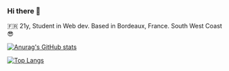 ### Hi there 👋

🇫🇷 21y, Student in Web dev.
Based in Bordeaux, France.
South West Coast 😎

[![Anurag's GitHub stats](https://github-readme-stats.vercel.app/api?username=valmgr&show_icons=true&theme=dracula)](https://github.com/anuraghazra/github-readme-stats)

[![Top Langs](https://github-readme-stats.vercel.app/api/top-langs/?username=ValMgr&layout=compact&theme=dracula&exclude_repo=BonicheGaming,LovelyGarden,Playthesis-Unity,Only-One,Portolio-2D-Platformer,Consequences,Only-One2D,Operation-Shutdown)](https://github.com/anuraghazra/github-readme-stats)

